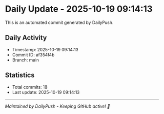 # Daily Update - 2025-10-19 09:14:13

This is an automated commit generated by DailyPush.

## Daily Activity
- Timestamp: 2025-10-19 09:14:13
- Commit ID: af354f4b
- Branch: main

## Statistics
- Total commits: 18
- Last update: 2025-10-19 09:14:13

---
*Maintained by DailyPush - Keeping GitHub active! 🚀*
